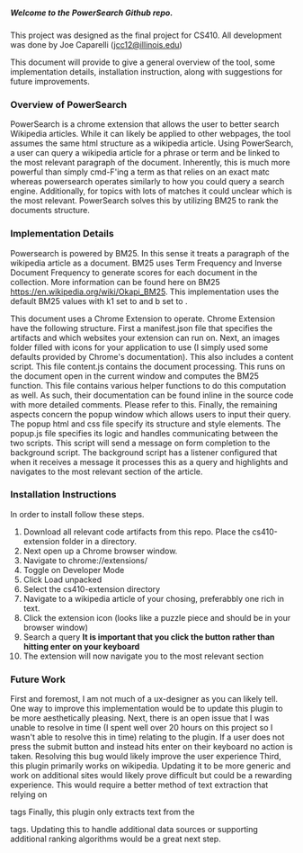 ##### Welcome to the PowerSearch Github repo.  
This project was designed as the final project for CS410.  All development was done by Joe Caparelli (jcc12@illinois.edu)

This document will provide to give a general overview of the tool, some implementation details, installation instruction, along with suggestions for future improvements.

### Overview of PowerSearch

PowerSearch is a chrome extension that allows the user to better search Wikipedia articles.  While it can likely be applied to other webpages, the tool assumes the same html structure as a wikipedia article. Using PowerSearch, a user can query a wikipedia article for a phrase or term and be linked to the most relevant paragraph of the document.  Inherently, this is much more powerful than simply cmd-F'ing a term as that relies on an exact matc whereas powersearch operates similarly to how you could query a search engine.  Additionally, for topics with lots of matches it could unclear which is the most relevant.  PowerSearch solves this by utilizing BM25 to rank the documents structure.

### Implementation Details

Powersearch is powered by BM25.  In this sense it treats a paragraph of the wikipedia article as a document.  BM25 uses Term Frequency and Inverse Document Frequency to generate scores for each document in the collection.  More information can be found here on BM25 https://en.wikipedia.org/wiki/Okapi_BM25.  This implementation uses the default BM25 values with k1 set to and b set to .  

This document uses a Chrome Extension to operate.  Chrome Extension have the following structure.  First a manifest.json file that specifies the artifacts and which websites your extension can run on.  Next, an images folder filled with icons for your application to use (I simply used some defaults provided by Chrome's documentation).  This also includes a content script.  This file content.js contains the document processing.  This runs on the document open in the current window and computes the BM25 function.  This file contains various helper functions to do this computation as well.  As such, their documentation can be found inline in the source code with more detailed comments.  Please refer to this.  Finally, the remaining aspects concern the popup window which allows users to input their query.  The popup html and css file specify its structure and style elements.  The popup.js file specifies its logic and handles communicating between the two scripts.  This script will send a message on form completion to the background script.  The background script has a listener configured that when it receives a message it processes this as a query and highlights and navigates to the most relevant section of the article.  

### Installation Instructions

In order to install follow these steps.

1. Download all relevant code artifacts from this repo.  Place the cs410-extension folder in a directory.
2. Next open up a Chrome browser window.
3. Navigate to chrome://extensions/
4. Toggle on Developer Mode
5. Click Load unpacked
6. Select the cs410-extension directory
7. Navigate to a wikipedia article of your chosing, preferabbly one rich in text.
8. Click the extension icon (looks like a puzzle piece and should be in your browser window)
9. Search a query **It is important that you click the button rather than hitting enter on your keyboard**
10. The extension will now navigate you to the most relevant section

### Future Work
First and foremost, I am not much of a ux-designer as you can likely tell.  One way to improve this implementation would be to update this plugin to be more aesthetically pleasing.
Next, there is an open issue that I was unable to resolve in time (I spent well over 20 hours on this project so I wasn't able to resolve this in time) relating to the plugin.  If a user does not press the submit button and instead hits enter on their keyboard no action is taken.  Resolving this bug would likely improve the user experience
Third, this plugin primarily works on wikipedia.  Updating it to be more generic and work on additional sites would likely prove difficult but could be a rewarding experience. This would require a better method of text extraction that relying on <p> tags
Finally, this plugin only extracts text from the <p> tags.  Updating this to handle additional data sources or supporting additional ranking algorithms would be a great next step.  
